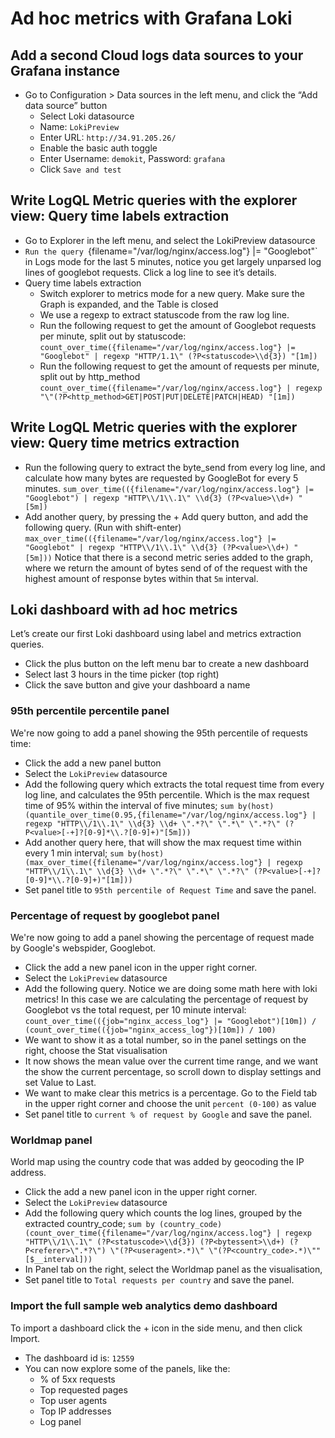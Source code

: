 # Ad hoc metrics with Grafana Loki

## Add a second Cloud logs data sources to your Grafana instance

- Go to Configuration > Data sources in the left menu, and click the “Add data source” button
  - Select Loki datasource
  - Name: `LokiPreview`
  - Enter URL: `http://34.91.205.26/` 
  - Enable the basic auth toggle
  - Enter Username: `demokit`, Password: `grafana`
  - Click `Save and test`

## Write LogQL Metric queries with the explorer view: Query time labels extraction

- Go to Explorer  in the left menu, and select the LokiPreview datasource
- `Run the query `{filename="/var/log/nginx/access.log"} |= "Googlebot"` in Logs mode for the last 5 minutes, notice you get largely unparsed log lines of googlebot requests. Click a log line to see it’s details.
- Query time labels extraction
  - Switch explorer to metrics mode for a new query. Make sure the Graph is expanded, and the Table is closed
  - We use a regexp to extract statuscode from the raw log line.
  - Run the following request to get the amount of Googlebot requests per minute, split out by statuscode: `count_over_time({filename="/var/log/nginx/access.log"} |= "Googlebot" | regexp "HTTP/1.1\" (?P<statuscode>\\d{3}) "[1m])`
  - Run the following request to get the amount of requests per minute, split out by http_method `count_over_time({filename="/var/log/nginx/access.log"} | regexp "\"(?P<http_method>GET|POST|PUT|DELETE|PATCH|HEAD) "[1m])`

## Write LogQL Metric queries with the explorer view: Query time metrics extraction

- Run the following query to extract the byte_send from every log line, and calculate how many bytes are requested by GoogleBot for every 5 minutes.
`sum_over_time(({filename="/var/log/nginx/access.log"} |= "Googlebot") | regexp "HTTP\\/1\\.1\" \\d{3} (?P<value>\\d+) " [5m])`
- Add another query, by pressing the + Add query button, and add the following query. (Run with shift-enter)
`max_over_time(({filename="/var/log/nginx/access.log"} |= "Googlebot" | regexp "HTTP\\/1\\.1\" \\d{3} (?P<value>\\d+) " [5m]))`
Notice that there is a second metric series added to the graph, where we return the amount of bytes send of of the request with the highest amount of response bytes within that `5m` interval.

## Loki dashboard with ad hoc metrics

Let’s create our first Loki dashboard using label and metrics extraction queries.

- Click the plus button on the left menu bar to create a new dashboard
- Select last 3 hours in the time picker (top right)
- Click the save button and give your dashboard a name

### 95th percentile percentile panel

We're now going to add a panel showing the 95th percentile of requests time:
- Click the add a new panel button 
- Select the `LokiPreview` datasource
- Add the following query which extracts the total request time from every log line, and calculates the 95th percentile. Which is the max request time of 95% within the interval of five minutes; `sum by(host) (quantile_over_time(0.95,{filename="/var/log/nginx/access.log"} | regexp "HTTP\\/1\\.1\" \\d{3} \\d+ \".*?\" \".*\" \".*?\" (?P<value>[-+]?[0-9]*\\.?[0-9]+)"[5m]))`
- Add another query here, that will show the max request time within every 1 min interval; `sum by(host) (max_over_time({filename="/var/log/nginx/access.log"} | regexp "HTTP\\/1\\.1\" \\d{3} \\d+ \".*?\" \".*\" \".*?\" (?P<value>[-+]?[0-9]*\\.?[0-9]+)"[1m]))`
- Set panel title to `95th percentile of Request Time` and save the panel.
  
### Percentage of request by googlebot panel

We're now going to add a panel showing the percentage of request made by Google's webspider, Googlebot.
- Click the add a new panel icon in the upper right corner.
- Select the `LokiPreview` datasource
- Add the following query. Notice we are doing some math here with loki metrics! In this case we are calculating the percentage of request by Googlebot vs the total request, per 10 minute interval: `count_over_time(({job="nginx_access_log"} |= "Googlebot")[10m]) / (count_over_time(({job="nginx_access_log"})[10m]) / 100)`
- We want to show it as a total number, so in the panel settings on the right, choose the Stat visualisation 
- It now shows the mean value over the current time range, and we want the show the current percentage, so scroll down to display settings and set Value to Last.  
- We want to make clear this metrics is a percentage.  Go to the Field tab in the upper right corner and choose the unit `percent (0-100)` as value
- Set panel title to `current % of request by Google` and save the panel.

### Worldmap panel 

World map using the country code that was added by geocoding the IP address.
- Click the add a new panel icon in the upper right corner.
- Select the `LokiPreview` datasource
- Add the following query which counts the log lines, grouped by the extracted country_code; `sum by (country_code) (count_over_time({filename="/var/log/nginx/access.log"} | regexp "HTTP\\/1\\.1\" (?P<statuscode>\\d{3}) (?P<bytessent>\\d+) (?P<referer>\".*?\") \"(?P<useragent>.*)\" \"(?P<country_code>.*)\""[$__interval]))`
- In Panel tab on the right, select the Worldmap panel as the visualisation,
- Set panel title to `Total requests per country` and save the panel.

### Import the full sample web analytics demo dashboard

To import a dashboard click the + icon in the side menu, and then click Import.
- The dashboard id is: `12559`
- You can now explore some of the panels, like the: 
  - % of 5xx requests
  - Top requested pages
  - Top user agents
  - Top IP addresses
  - Log panel





